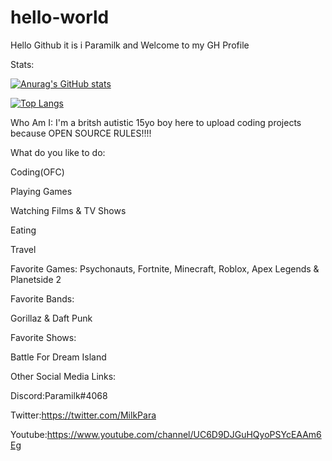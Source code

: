 # hello-world

Hello Github it is i Paramilk and Welcome to my GH Profile 

Stats:

[![Anurag's GitHub stats](https://github-readme-stats.vercel.app/api?username=Paramilk&show_icons=true&theme=radical)](https://github.com/anuraghazra/github-readme-stats)

[![Top Langs](https://github-readme-stats.vercel.app/api/top-langs/?username=Paramilk&show_icons=true&theme=radical)](https://github.com/anuraghazra/github-readme-stats)

Who Am I:
I'm a britsh autistic 15yo boy here to upload coding projects because
OPEN SOURCE RULES!!!!

What do you like to do:

Coding(OFC)

Playing Games

Watching Films & TV Shows

Eating

Travel

Favorite Games:
Psychonauts, Fortnite, Minecraft, Roblox, Apex Legends & Planetside 2

Favorite Bands:

Gorillaz & Daft Punk

Favorite Shows:

Battle For Dream Island

Other Social Media Links:

Discord:Paramilk#4068

Twitter:https://twitter.com/MilkPara

Youtube:https://www.youtube.com/channel/UC6D9DJGuHQyoPSYcEAAm6Eg
